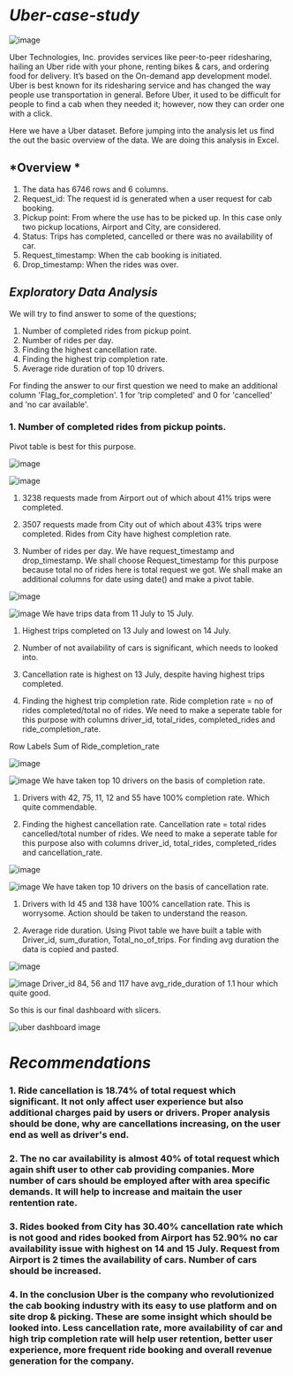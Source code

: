 # *Uber-case-study*

![image](https://user-images.githubusercontent.com/90236224/211821944-fbd53227-3813-4fcc-91a6-c91f875f6fc4.png)


Uber Technologies, Inc. provides services like peer-to-peer ridesharing, hailing an Uber ride with your phone, renting bikes & cars, and ordering food for delivery. It’s based on the On-demand app development model.
Uber is best known for its ridesharing service and has changed the way people use transportation in general. Before Uber, it used to be difficult for people to find a cab when they needed it; however, now they can order one with a click.

Here we have a Uber dataset. Before jumping into the analysis let us find the out the basic overview of the data. We are doing this analysis in Excel. 

## *Overview *
1. The data has 6746 rows and 6 columns. 
2. Request_id: The request id is generated when a user request for cab booking. 
3. Pickup point: From where the use has to be picked up. In this case only two pickup locations, Airport and City, are considered.
4. Status: Trips has completed, cancelled or there was no availability of car.
5. Request_timestamp: When the cab booking is initiated.
6. Drop_timestamp: When the rides was over.

## *Exploratory Data Analysis* 
We will try to find answer to some of the questions;
1. Number of completed rides from pickup point.
2. Number of rides per day.
3. Finding the highest cancellation rate.
4. Finding the highest trip completion rate. 
5. Average ride duration of top 10 drivers. 

For finding the answer to our first question we need to make an additional column 'Flag_for_completion'. 1 for 'trip completed' and 0 for 'cancelled' and 'no car available'.

### 1. Number of completed rides from pickup points. 
Pivot table is best for this purpose. 

![image](https://user-images.githubusercontent.com/90236224/211825312-27eabffe-4b9b-49a7-92f3-8cf5284db1cb.png)

![image](https://user-images.githubusercontent.com/90236224/211825476-5b1595b3-66de-47b2-a468-6483d6c250ef.png)
1. 3238 requests made from Airport out of which about 41% trips were completed. 
2. 3507 requests made from City out of which about 43% trips were completed. 
Rides from City have highest completion rate.  

2. Number of rides per day. 
We have request_timestamp and drop_timestamp. We shall choose Request_timestamp for this purpose because total no of rides here is total request we got. 
We shall make an additional columns for date using date() and make a pivot table. 

![image](https://user-images.githubusercontent.com/90236224/211827513-3355a629-3222-450a-9952-ad1f91cc6ed9.png)

![image](https://user-images.githubusercontent.com/90236224/211827648-6b2548e1-361c-4af5-b82c-90e908d70f33.png)
We have trips data from 11 July to 15 July. 
1. Highest trips completed on 13 July and lowest on 14 July. 
2. Number of not availability of cars is significant, which needs to looked into. 
3. Cancellation rate is highest on 13 July, despite having highest trips completed. 

3. Finding the highest trip completion rate. 
Ride completion rate = no of rides completed/total no of rides. 
We need to make a seperate table for this purpose with columns driver_id, total_rides, completed_rides and ride_completion_rate. 

Row Labels	Sum of Ride_completion_rate

![image](https://user-images.githubusercontent.com/90236224/211829951-489550eb-4ac7-4022-869e-a08fdd11951c.png)

![image](https://user-images.githubusercontent.com/90236224/211830020-a106412c-c259-4d00-9420-38d141bb6e8a.png)
We have taken top 10 drivers on the basis of completion rate. 
1. Drivers with 42, 75, 11, 12 and 55 have 100% completion rate. Which quite commendable. 

4. Finding the highest cancellation rate. 
Cancellation rate = total rides cancelled/total number of rides. 
We need to make a seperate table for this purpose also with columns driver_id, total_rides, completed_rides and cancellation_rate. 

![image](https://user-images.githubusercontent.com/90236224/211831423-f7bc053d-9214-4fba-9404-d741728a1ffc.png)

![image](https://user-images.githubusercontent.com/90236224/211831487-e164ec19-f85e-4355-af3c-41302e0124c2.png)
We have taken top 10 drivers on the basis of cancellation rate. 
1. Drivers with Id 45 and 138 have 100% cancellation rate. This is worrysome. Action should be taken to understand the reason. 

5. Average ride duration.
Using Pivot table we have built a table with Driver_id, sum_duration, Total_no_of_trips. For finding avg duration the data is copied and pasted. 

![image](https://user-images.githubusercontent.com/90236224/212477253-fade2838-85c2-46a6-bbd9-d2e650f5a8cf.png)

![image](https://user-images.githubusercontent.com/90236224/212477270-187c3b90-d981-4f3c-a0d6-5bc729c3cb62.png)
Driver_id 84, 56 and 117 have avg_ride_duration of 1.1 hour which quite good. 

So this is our final dashboard with slicers. 

![uber dashboard image](https://user-images.githubusercontent.com/90236224/212477520-614340a2-6377-4191-97fc-5c83128684a8.jpg)

# *Recommendations*
### 1. Ride cancellation is 18.74% of total request which significant. It not only affect user experience but also additional charges paid by users or drivers. Proper analysis should be done, why are cancellations increasing, on the user end as well as driver's end. 

### 2. The no car availability is almost 40% of total request which again shift user to other cab providing companies. More number of cars should be employed after with area specific demands. It will help to increase and maitain the user rentention rate. 

### 3. Rides booked from City has 30.40% cancellation rate which is not good and rides booked from Airport has 52.90% no car availability issue with highest on 14 and 15 July. Request from Airport is 2 times the availability of cars. Number of cars should be increased. 

### 4. In the conclusion Uber is the company who revolutionized the cab booking industry with its easy to use platform and on site drop & picking. These are some insight which should be looked into. Less cancellation rate, more availability of car and high trip completion rate will help user retention, better user experience, more frequent ride booking and overall revenue generation for the company.   













  

